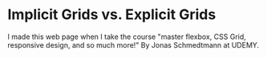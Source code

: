# Implicit Grids vs. Explicit Grids

I made this web page when I take the course "master flexbox, CSS Grid, responsive design, and so much more!"
By Jonas Schmedtmann at UDEMY.
